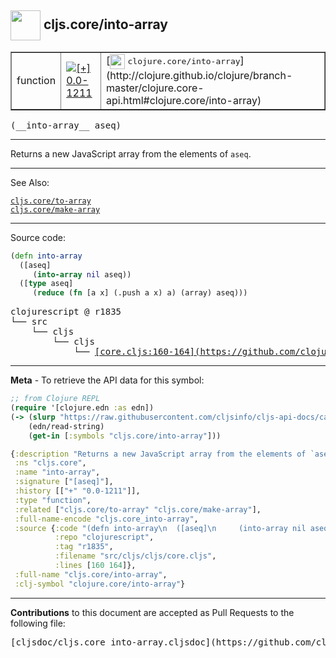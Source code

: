 ## <img width="48px" valign="middle" src="http://i.imgur.com/Hi20huC.png"> cljs.core/into-array

 <table border="1">
<tr>

<td>function</td>
<td><a href="https://github.com/cljsinfo/cljs-api-docs/tree/0.0-1211"><img valign="middle" alt="[+] 0.0-1211" src="https://img.shields.io/badge/+-0.0--1211-lightgrey.svg"></a> </td>
<td>
[<img height="24px" valign="middle" src="http://i.imgur.com/1GjPKvB.png"> <samp>clojure.core/into-array</samp>](http://clojure.github.io/clojure/branch-master/clojure.core-api.html#clojure.core/into-array)
</td>
</tr>
</table>

 <samp>
(__into-array__ aseq)<br>
</samp>

---

Returns a new JavaScript array from the elements of `aseq`.

---


See Also:

[`cljs.core/to-array`](cljs.core_to-array.md)<br>
[`cljs.core/make-array`](cljs.core_make-array.md)<br>

---


Source code:

```clj
(defn into-array
  ([aseq]
     (into-array nil aseq))
  ([type aseq]
     (reduce (fn [a x] (.push a x) a) (array) aseq)))
```

 <pre>
clojurescript @ r1835
└── src
    └── cljs
        └── cljs
            └── <ins>[core.cljs:160-164](https://github.com/clojure/clojurescript/blob/r1835/src/cljs/cljs/core.cljs#L160-L164)</ins>
</pre>


---

__Meta__ - To retrieve the API data for this symbol:

```clj
;; from Clojure REPL
(require '[clojure.edn :as edn])
(-> (slurp "https://raw.githubusercontent.com/cljsinfo/cljs-api-docs/catalog/cljs-api.edn")
    (edn/read-string)
    (get-in [:symbols "cljs.core/into-array"]))
```

```clj
{:description "Returns a new JavaScript array from the elements of `aseq`.",
 :ns "cljs.core",
 :name "into-array",
 :signature ["[aseq]"],
 :history [["+" "0.0-1211"]],
 :type "function",
 :related ["cljs.core/to-array" "cljs.core/make-array"],
 :full-name-encode "cljs.core_into-array",
 :source {:code "(defn into-array\n  ([aseq]\n     (into-array nil aseq))\n  ([type aseq]\n     (reduce (fn [a x] (.push a x) a) (array) aseq)))",
          :repo "clojurescript",
          :tag "r1835",
          :filename "src/cljs/cljs/core.cljs",
          :lines [160 164]},
 :full-name "cljs.core/into-array",
 :clj-symbol "clojure.core/into-array"}

```

---

__Contributions__ to this document are accepted as Pull Requests to the following file:

 <pre>
[cljsdoc/cljs.core_into-array.cljsdoc](https://github.com/cljsinfo/cljs-api-docs/blob/master/cljsdoc/cljs.core_into-array.cljsdoc)
</pre>


